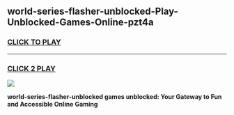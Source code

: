 
## world-series-flasher-unblocked-Play-Unblocked-Games-Online-pzt4a
<h3>
<a href="https://premium76.site?title=world-series-flasher-unblocked&ref=25A">CLICK TO PLAY</a></h3>
<hr>

<h3>
<a href="https://premium76.site?title=world-series-flasher-unblocked&ref=25A">CLICK 2 PLAY</a>
  
</h3>

<a href="https://premium76.site?title=world-series-flasher-unblocked&ref=25A"><img src="https://clearcache.store/games.png"></a>


**world-series-flasher-unblocked games unblocked: Your Gateway to Fun and Accessible Online Gaming**
